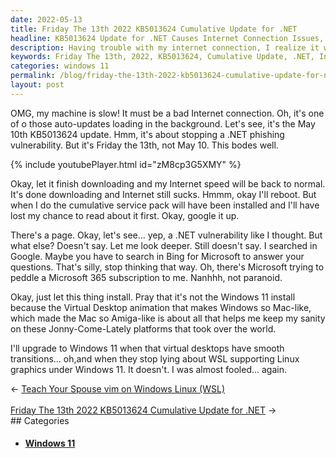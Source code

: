 ```yaml
---
date: 2022-05-13
title: Friday The 13th 2022 KB5013624 Cumulative Update for .NET
headline: KB5013624 Update for .NET Causes Internet Connection Issues, But Not Windows 11 Upgrade
description: Having trouble with my internet connection, I realize it was the KB5013624 update for .NET. After researching, I find it's a phishing vulnerability patch, but can't find more information. I decide to let it install, fearing it might be the Windows 11 update I'm not ready for. Relieved to find out it's not, I make a mental note to upgrade to Windows.
keywords: Friday The 13th, 2022, KB5013624, Cumulative Update, .NET, Internet Connection, Phishing Vulnerability, Patch, Windows 11, Upgrade, Windows
categories: windows 11
permalink: /blog/friday-the-13th-2022-kb5013624-cumulative-update-for-net/
layout: post
---
```



OMG, my machine is slow! It must be a bad Internet connection. Oh, it's one of
o those auto-updates loading in the background. Let's see, it's the May 10th
KB5013624 update. Hmm, it's about stopping a .NET phishing vulnerability. But
it's Friday the 13th, not May 10. This bodes well.

{% include youtubePlayer.html id="zM8cp3G5XMY" %}

Okay, let it finish downloading and my Internet speed will be back to normal.
It's done downloading and Internet still sucks. Hmmm, okay I'll reboot. But
when I do the cumulative service pack will have been installed and I'll have
lost my chance to read about it first. Okay, google it up.

There's a page. Okay, let's see... yep, a .NET vulnerability like I thought.
But what else? Doesn't say. Let me look deeper. Still doesn't say. I searched
in Google. Maybe you have to search in Bing for Microsoft to answer your
questions. That's silly, stop thinking that way. Oh, there's Microsoft trying
to peddle a Microsoft 365 subscription to me. Nanhhh, not paranoid.

Okay, just let this thing install. Pray that it's not the Windows 11 install
because the Virtual Desktop animation that makes Windows so Mac-like, which
made the Mac so Amiga-like is about all that helps me keep my sanity on these
Jonny-Come-Lately platforms that took over the world.

I'll upgrade to Windows 11 when that virtual desktops have smooth
transitions... oh,and when they stop lying about WSL supporting Linux graphics
under Windows 11. It doesn't. I was almost fooled... again.


<div class="arrow-links"><div class="post-nav-prev"><span class="arrow">&larr;&nbsp;</span><a href="/blog/teach-your-spouse-vim-on-windows-linux-wsl/">Teach Your Spouse vim on Windows Linux (WSL)</a></div> &nbsp; <div class="post-nav-next"><a href="/blog/friday-the-13th-2022-kb5013624-cumulative-update-for-net/">Friday The 13th 2022 KB5013624 Cumulative Update for .NET</a><span class="arrow">&nbsp;&rarr;</span></div></div>
## Categories

<ul>
<li><h4><a href='/windows-11/'>Windows 11</a></h4></li></ul>